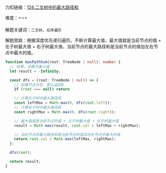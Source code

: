 力扣链接：<a href="https://leetcode.cn/problems/binary-tree-maximum-path-sum/description/" target="_blank">124.二叉树中的最大路径和</a>

难度：⭐⭐⭐ <br/>

解题关键词：`二叉树`、`后序遍历`<br />

解题思路：根据深度优先递归遍历，不断计算最大值，最大值就是当前节点的值 + 左子树最大值 + 右子树最大值，当前节点的最大路径和是当前节点的值加左右节点中最大的值。<br />

```typescript
function maxPathSum(root: TreeNode | null): number {
  // 结果，设置为最小值
  let result = -Infinity;

  const dfs = (root: TreeNode | null) => {
    // 如果节点为空，那么返回0
    if (root === null) return 

    // 计算左子树中最大路径和
    const leftMax = Math.max(0, dfs(root.left));
    // 计算右子树中最大路径和
    const rightMax = Math.max(0, dfs(root.right));

    // 最大值就是当前节点的值 + 左子树最大值 + 右子树最大值
    result = Math.max(result, root.val + leftMax + rightMax);

    // 当前节点的最大路径和是当前节点的值加左右节点中最大的值
    return root.val + Math.max(leftMax, rightMax);
  };

  dfs(root);

  return result;
}
```
